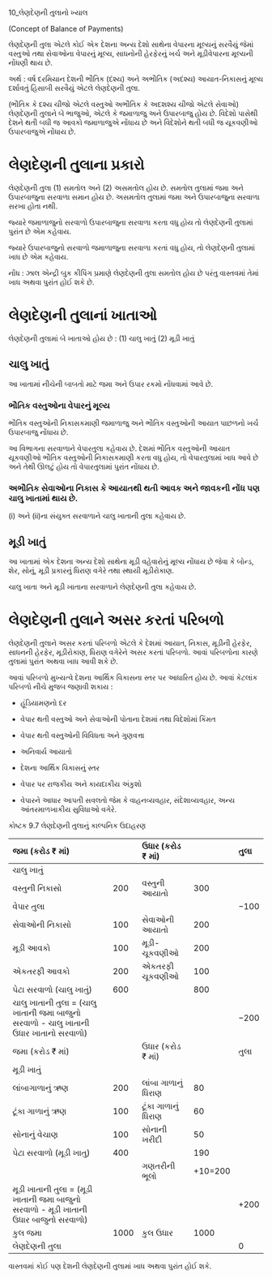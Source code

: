 10_લેણદેણની તુલાનો ખ્યાલ

(Concept of Balance of Payments)

લેણદેણની તુલા એટલે કોઈ એક દેશના અન્ય દેશો સાથેના વેપારના મૂલ્યનું સરવૈયું જેમાં વસ્તુઓ તથા સેવાઓના વેપારનું મૂલ્ય, સાધનોની હેરફેરનું ખર્ચ અને મૂડીવેપારના મૂલ્યની નોંધણી થાય છે.

અર્થ : વર્ષ દરમિયાન દેશની ભૌતિક (દંશ્ય) અને અભૌતિક (અદંશ્ય) આયાત-નિકાસનું મૂલ્ય દર્શાવતું હિસાબી સરવૈયું એટલે લેણદેણની તુલા.

(ભૌતિક કે દશ્ય ચીજો એટલે વસ્તુઓ અભૌતિક કે અદશશ્ય ચીજો એટલે સેવાઓ) લેણદેણની તુલાને બે ભાજુઓ, એટલે કે જમાળાજુ અને ઉપારબાજુ હોય છે. વિદેશો પાસેથી દેશને થતી બધી જ આવકો જમાળાજુએ નોંધાય છે અને વિદેશોને થતી બધી જ યૂકવણીઓ ઉપારબાજુએ નોંધાય છે.

# લેણદેણની તુલાના પ્રકારો

લેણદેણની તુલા (1) સમતોલ અને (2) અસમતોલ હોય છે. સમતોલ તુલામાં જમા અને ઉપારબાજુના સરવાળા સમાન હોય છે. અસમતોલ તુલામાં જમા અને ઉપારબાજુના સરવાળા સરખા હોતા નથી.

જ્યારે જમાળાજુનો સરવાળો ઉપારબાજુના સરવાળા કરતા વધુ હોય તો લેણદેણની તુલામાં પુરાંત છે એમ કહેવાય.

જ્યારે ઉપારબાજુનો સરવાળો જમાળાજુના સરવાળા કરતાં વધુ હોય, તો લેણદેણની તુલામાં ખાધ છે એમ કહેવાય.

નોંધ : ઝાલ એન્દ્રી બુક કીપિંગ પ્રમાણે લેણદેણની તુલા સમતોલ હોય છે પરંતુ વાસ્તવમાં તેમાં ખાધ અથવા પુરાંત હોઈ શકે છે.

# લેણદેણની તુલાનાં ખાતાઓ

લેણદેણની તુલામાં બે ખાતાઓ હોય છે : (1) ચાલુ ખાતું (2) મૂડી ખાતું

## ચાલુ ખાતું

આ ખાતામાં નીચેની બાબતો માટે જમા અને ઉપાર રકમો નોંધવામાં આવે છે.

### ભૌતિક વસ્તુઓના વેપારનું મૂલ્ય

ભૌતિક વસ્તુઓની નિકાસકમાણી જમાળાજુ અને ભૌતિક વસ્તુઓની આયાત પાછળનો ખર્ચ ઉપારબાજુ નોંધાય છે.

આ વિભાગના સરવાળાને વેપારતુલા કહેવાય છે. દેશમાં ભૌતિક વસ્તુઓની આયાત યૂકવણીઓ ભૌતિક વસ્તુઓની નિકાસકમાણી કરતા વધુ હોય, તો વેપારતુલામાં ખાધ આવે છે અને તેથી ઊલટું હોય તો વેપારતુલામાં પુરાંત નોંધાય છે.

### અભૌતિક સેવાઓના નિકાસ કે આયાતથી થતી આવક અને જાવકની નોંધ પણ ચાલુ ખાતામાં થાય છે.

(i) અને (ii)ના સંયુક્ત સરવાળાને ચાલુ ખાતાની તુલા કહેવાય છે.

## મૂડી ખાતું

આ ખાતામાં એક દેશના અન્ય દેશો સાથેના મૂડી વહેવારોનું મૂલ્ય નોંધાય છે જેવા કે બોન્ડ, શેર, સોનું, મૂડી પ્રકારનું ધિરાણ વગેરે તથા સ્થાયી મૂડીરોકાણ.

ચાલુ ખાતા અને મૂડી ખાતાના સરવાળાને લેણદેણની તુલા કહેવાય છે.

# લેણદેણની તુલાને અસર કરતાં પરિબળો

લેણદેણની તુલાને અસર કરતાં પરિબળો એટલે કે દેશમાં આયાત, નિકાસ, મૂડીની હેરફેર, સાધનની હેરફેર, મૂડીરોકાણ, ધિરાણ વગેરેને અસર કરતાં પરિબળો. આવાં પરિબળોના કારણે તુલામાં પુરાંત અથવા ખાધ આવી શકે છે.

આવાં પરિબળો મુખ્યત્વે દેશના આર્થિક વિકાસના સ્તર પર આધારિત હોય છે. આવાં કેટલાંક પરિબળો નીચે મુજબ જણાવી શકાય :

*   હૂંડિયામણનો દર

*   વેપાર થતી વસ્તુઓ અને સેવાઓની પોતાના દેશમાં તથા વિદેશોમાં કિંમત
*   વેપાર થતી વસ્તુઓની વિવિધતા અને ગુણવત્તા
*   અનિવાર્ય આયાતો
*   દેશના આર્થિક વિકાસનું સ્તર
*   વેપાર પર રાજકીય અને કાયદાકીય અંકુશો
*   વેપારને આધાર આપતી સવલતો જેમ કે વાહનવ્યવહાર, સંદેશાવ્યવહાર, અન્ય આંતરમાળખાકીય સુવિધાઓ વગેરે.

કોષ્ટક 9.7
લેણદેણની તુલાનું કાલ્પનિક ઉદાહરણ

| જમા (કરોડ ₹ માં)                                                                                                                                      |      | ઉધાર (કરોડ ₹ માં)                                                                                                                                      |      | તુલા   |
| :--------------------------------------------------------------------------------------------------------------------------------------------------- | :--- | :--------------------------------------------------------------------------------------------------------------------------------------------------- | :--- | :----- |
| ચાલુ ખાતું                                                                                                                                            |      |                                                                                                                                                      |      |        |
| વસ્તુની નિકાસો                                                                                                                                       | 200  | વસ્તુની આયાતો                                                                                                                                       | 300  |        |
| વેપાર તુલા                                                                                                                                             |      |                                                                                                                                                      |      | $-100$ |
| સેવાઓની નિકાસો                                                                                                                                       | 100  | સેવાઓની આયાતો                                                                                                                                       | 200  |        |
| મૂડી આવકો                                                                                                                                             | 100  | મૂડી-ચૂકવણીઓ                                                                                                                                      | 200  |        |
| એકતરફી આવકો                                                                                                                                           | 200  | એકતરફી ચૂકવણીઓ                                                                                                                                      | 100  |        |
| પેટા સરવાળો (ચાલુ ખાતું)                                                                                                                              | 600  |                                                                                                                                                      | 800  |        |
| ચાલુ ખાતાની તુલા = (ચાલુ ખાતાની જમા બાજુનો સરવાળો - ચાલુ ખાતાની ઉધાર ખાતાનો સરવાળો)                                                               |      |                                                                                                                                                      |      | $-200$ |
| જમા (કરોડ ₹ માં)                                                                                                                                      |      | ઉધાર (કરોડ ₹ માં)                                                                                                                                      |      | તુલા   |
| મૂડી ખાતું                                                                                                                                            |      |                                                                                                                                                      |      |        |
| લાંબાગાળાનું ઋણ                                                                                                                                       | 200  | લાંબા ગાળાનું ધિરાણ                                                                                                                                       | 80   |        |
| ટૂંકા ગાળાનું ઋણ                                                                                                                                       | 100  | ટૂંકા ગાળાનું ધિરાણ                                                                                                                                       | 60   |        |
| સોનાનું વેચાણ                                                                                                                                          | 100  | સોનાની ખરીદી                                                                                                                                          | 50   |        |
| પેટા સરવાળો (મૂડી ખાતુ)                                                                                                                              | 400  |                                                                                                                                                      | 190  |        |
|                                                                                                                                                     |      | ગણતરીની ભૂલો                                                                                                                                         | +10=200|        |
| મૂડી ખાતાની તુલા = (મૂડી ખાતાની જમા બાજુનો સરવાળો - મૂડી ખાતાની ઉધાર બાજુનો સરવાળો)                                                               |      |                                                                                                                                                      |      | +200  |
| કુલ જમા                                                                                                                                               | 1000 | કુલ ઉધાર                                                                                                                                             | 1000 |        |
| લેણદેણની તુલા                                                                                                                                        |      |                                                                                                                                                      |      | 0      |

વાસ્તવમાં કોઈ પણ દેશની લેણદેણની તુલામાં ખાધ અથવા પુરાંત હોઈ શકે.
